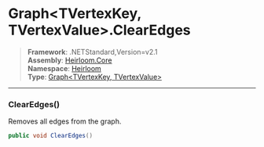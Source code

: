 # Graph\<TVertexKey, TVertexValue>.ClearEdges

> **Framework**: .NETStandard,Version=v2.1  
> **Assembly**: [Heirloom.Core][0]  
> **Namespace**: [Heirloom][0]  
> **Type**: [Graph\<TVertexKey, TVertexValue>][1]  

--------------------------------------------------------------------------------

### ClearEdges()

Removes all edges from the graph.

```cs
public void ClearEdges()
```

[0]: ../Heirloom.Core.md
[1]: Heirloom.Graph[TVertexKey,TVertexValue].md
